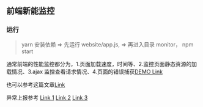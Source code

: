 ## 前端新能监控

### 运行

> yarn 安装依赖 => 先运行 website/app.js, => 再进入目录 monitor， npm start

通常前端的性能监控都分为，1.页面加载速度，时间等、2.监控页面静态资源的加载情况、3.ajax 监控查看请求情况、4.页面的错误捕获[DEMO Link](https://github.com/RyanPan-SW/web-code/blob/main/%E5%89%8D%E7%AB%AF%E7%9B%91%E6%8E%A7monitor/monitor/index.js)

也可以参考这篇文章[Link](https://www.cnblogs.com/warm-stranger/p/13529693.html)

异常上报参考
[Link 1](https://www.cnblogs.com/luozhihao/p/8635507.html)
[Link 2](https://blog.fundebug.com/2019/06/01/use-sourcemap-to-debug-online-error/)
[Link 3](https://juejin.cn/post/6844903651182379021#heading-7)
